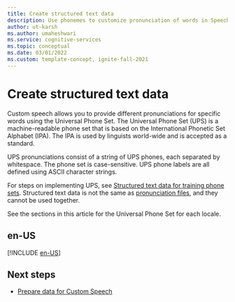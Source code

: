```yaml
---
title: Create structured text data
description: Use phonemes to customize pronunciation of words in Speech-to-Text.
author: ut-karsh
ms.author: umaheshwari
ms.service: cognitive-services
ms.topic: conceptual
ms.date: 03/01/2022
ms.custom: template-concept, ignite-fall-2021
---
```


# Create structured text data

Custom speech allows you to provide different pronunciations for specific words using the Universal Phone Set. The Universal Phone Set (UPS) is a machine-readable phone set that is based on the International Phonetic Set Alphabet (IPA). The IPA is used by linguists world-wide and is accepted as a standard.

UPS pronunciations consist of a string of UPS phones, each separated by whitespace. The phone set is case-sensitive. UPS phone labels are all defined using ASCII character strings.

For steps on implementing UPS, see [Structured text data for training phone sets](how-to-custom-speech-test-and-train.md#structured-text-data-for-training-public-preview). Structured text data is not the same as [pronunciation files](how-to-custom-speech-test-and-train.md#pronunciation-data-for-training), and they cannot be used together.

See the sections in this article for the Universal Phone Set for each locale.

## en-US
[!INCLUDE [en-US](./includes/phonetic-sets/speech-to-text/en-us.md)]

## Next steps

* [Prepare data for Custom Speech](how-to-custom-speech-test-and-train.md)
